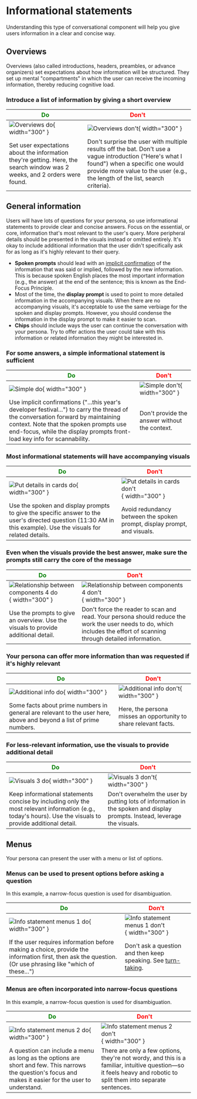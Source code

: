 # Informational statements

Understanding this type of conversational component will help you give users
information in a clear and concise way.

## Overviews

Overviews (also called introductions, headers, preambles, or advance organizers)
set expectations about how information will be structured. They set up mental
"compartments" in which the user can receive the incoming information, thereby
reducing cognitive load.

### Introduce a list of information by giving a short overview

<span style="color: green;">Do</span> | <span style="color: red;">Don't</span>
---|---
![Overviews do](../static/overviews-do.png){ width="300" } | ![Overviews don't](../static/overviews-dont.png){ width="300" }
Set user expectations about the information they're getting. Here, the search window was 2 weeks, and 2 orders were found. | Don't surprise the user with multiple results off the bat. Don't use a vague introduction ("Here's what I found") when a specific one would provide more value to the user (e.g., the length of the list, search criteria).

## General information

Users will have lots of questions for your persona, so use informational
statements to provide clear and concise answers. Focus on the essential, or
core, information that's most relevant to the user's query. More peripheral
details should be presented in the visuals instead or omitted entirely. It's
okay to include additional information that the user didn't specifically ask for
as long as it's highly relevant to their query.

- **Spoken prompts** should lead with an [implicit confirmation](questions.md)
  of the information that was said or implied, followed by the new information.
  This is because spoken English places the most important information (e.g.,
  the answer) at the end of the sentence; this is known as the End-Focus
  Principle.
- Most of the time, the **display prompt** is used to point to more detailed
  information in the accompanying visuals. When there are no accompanying
  visuals, it's acceptable to use the same verbiage for the spoken and display
  prompts. However, you should condense the information in the display prompt to
  make it easier to scan.
- **Chips** should include ways the user can continue the conversation with your
  persona. Try to offer actions the user could take with this information or
  related information they might be interested in.

### For some answers, a simple informational statement is sufficient

<span style="color: green;">Do</span> | <span style="color: red;">Don't</span>
---|---
![Simple do](../static/simple-do.png){ width="300" } | ![Simple don't](../static/simple-dont.png){ width="300" }
Use implicit confirmations ("...this year's developer festival...") to carry the thread of the conversation forward by maintaining context. Note that the spoken prompts use end-focus, while the display prompts front-load key info for scannability. | Don't provide the answer without the context.

### Most informational statements will have accompanying visuals

<span style="color: green;">Do</span> | <span style="color: red;">Don't</span>
---|---
![Put details in cards do](../static/put-deets-in-card-do.png){ width="300" } | ![Put details in cards don't](../static/put-deets-in-card-dont.png){ width="300" }
Use the spoken and display prompts to give the specific answer to the user's directed question (11:30 AM in this example). Use the visuals for related details. | Avoid redundancy between the spoken prompt, display prompt, and visuals.

### Even when the visuals provide the best answer, make sure the prompts still carry the core of the message

<span style="color: green;">Do</span> | <span style="color: red;">Don't</span>
---|---
![Relationship between components 4 do](../static/relationbtwncomponents4-do.png){ width="300" } | ![Relationship between components 4 don't](../static/relationbtwncomponents4-dont.png){ width="300" }
Use the prompts to give an overview. Use the visuals to provide additional detail. | Don't force the reader to scan and read. Your persona should reduce the work the user needs to do, which includes the effort of scanning through detailed information.

### Your persona can offer more information than was requested if it's highly relevant

<span style="color: green;">Do</span> | <span style="color: red;">Don't</span>
---|---
![Additional info do](../static/additionalinfo-do.png){ width="300" } | ![Additional info don't](../static/additionalinfo-dont.png){ width="300" }
Some facts about prime numbers in general are relevant to the user here, above and beyond a list of prime numbers. | Here, the persona misses an opportunity to share relevant facts.

### For less-relevant information, use the visuals to provide additional detail

<span style="color: green;">Do</span> | <span style="color: red;">Don't</span>
---|---
![Visuals 3 do](../static/visuals3-do.png){ width="300" } | ![Visuals 3 don't](../static/visuals3-dont.png){ width="300" }
Keep informational statements concise by including only the most relevant information (e.g., today's hours). Use the visuals to provide additional detail. | Don't overwhelm the user by putting lots of information in the spoken and display prompts. Instead, leverage the visuals.

## Menus

Your persona can present the user with a menu or list of options.

### Menus can be used to present options before asking a question

In this example, a narrow-focus question is used for disambiguation.

<span style="color: green;">Do</span> | <span style="color: red;">Don't</span>
---|---
![Info statement menus 1 do](../static/infostmt-menus1-do.png){ width="300" } | ![Info statement menus 1 don't](../static/infostmt-menus1-dont.png){ width="300" }
If the user requires information before making a choice, provide the information first, then ask the question. (Or use phrasing like "which of these...") | Don't ask a question and then keep speaking. See [turn-taking](../learn-about-conversation.md).

### Menus are often incorporated into narrow-focus questions

In this example, a narrow-focus question is used for disambiguation.

<span style="color: green;">Do</span> | <span style="color: red;">Don't</span>
---|---
![Info statement menus 2 do](../static/infostmt-menus2-do.png){ width="300" } | ![Info statement menus 2 don't](../static/infostmt-menus2-dont.png){ width="300" }
A question can include a menu as long as the options are short and few. This narrows the question's focus and makes it easier for the user to understand. | There are only a few options, they're not wordy, and this is a familiar, intuitive question—so it feels heavy and robotic to split them into separate sentences.
